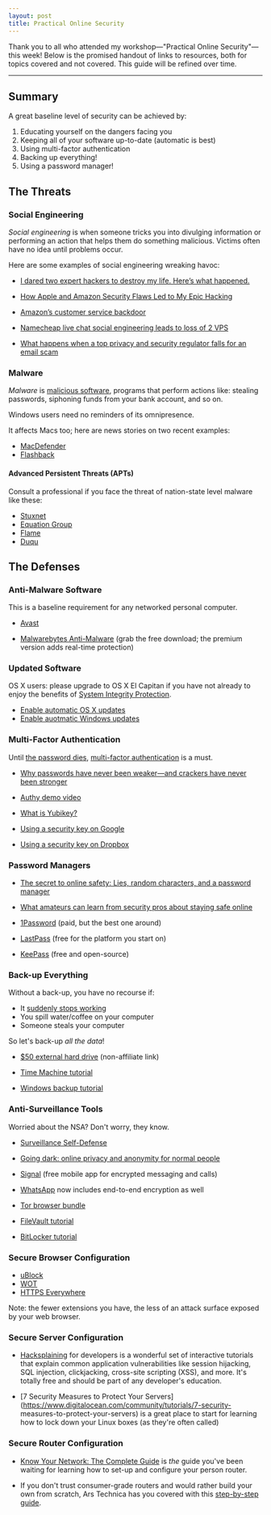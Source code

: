 ```yaml
---
layout: post
title: Practical Online Security
---
```


Thank you to all who attended my workshop—"Practical Online Security"—this
week! Below is the promised handout of links to resources, both for topics
covered and not covered. This guide will be refined over time.

---

## Summary 

A great baseline level of security can be achieved by: 

1. Educating yourself on the dangers facing you
2. Keeping all of your software up-to-date (automatic is best) 
3. Using multi-factor authentication
4. Backing up everything! 
5. Using a password manager! 


## The Threats 

### Social Engineering

*Social engineering* is when someone tricks you into divulging 
information or performing an action that helps them do something
malicious. Victims often have no idea until problems occur.

Here are some examples of social engineering wreaking havoc:

* [I dared two expert hackers to destroy my life. Here’s what happened.](http://fusion.net/story/281543/real-future-episode-8-hack-attack/)

* [How Apple and Amazon Security Flaws Led to My Epic Hacking](http://www.wired.com/2012/08/apple-amazon-mat-honan-hacking/)

* [Amazon’s customer service backdoor](https://medium.com/@espringe/amazon-s-customer-service-backdoor-be375b3428c4#.1e6wa28jc)

* [Namecheap live chat social engineering leads to loss of 2 VPS](http://www.postphp.com/namecheap-livechat-social-engineering-leads-to-loss-of-2-vps/)

* [What happens when a top privacy and security regulator falls for an email scam](https://www.washingtonpost.com/news/the-switch/wp/2016/03/22/what-happens-when-a-top-privacy-and-security-regulator-falls-for-an-email-scam/)


### Malware 

*Malware* is [malicious software](http://www.symantec.com/connect/articles/what-are-malware-viruses-spyware-and-cookies-and-what-differentiates-them), programs that perform actions like: stealing passwords, siphoning funds
from your bank account, and so on.

Windows users need no reminders of its omnipresence.

It affects Macs too; here are news stories on two recent examples:

* [MacDefender](http://www.macworld.com/article/1160098/macdefender.html)
* [Flashback](http://www.macworld.com/article/1166254/what_you_need_to_know_about_the_flashback_trojan.html)


#### Advanced Persistent Threats (APTs)

Consult a professional if you face the threat of nation-state level
malware like these: 

* [Stuxnet](http://arstechnica.com/tech-policy/2011/07/how-digital-detectives-deciphered-stuxnet-the-most-menacing-malware-in-history/)
* [Equation Group](http://arstechnica.com/security/2015/02/how-omnipotent-hackers-tied-to-the-nsa-hid-for-14-years-and-were-found-at-last/)
* [Flame](http://www.kaspersky.com/flame)
* [Duqu](https://securelist.com/blog/research/70504/the-mystery-of-duqu-2-0-a-sophisticated-cyberespionage-actor-returns/)


## The Defenses 

### Anti-Malware Software

This is a baseline requirement for any networked personal computer.

* [Avast](https://www.avast.com)

* [Malwarebytes Anti-Malware](https://www.malwarebytes.org/antimalware/) (grab the free download; the premium version adds real-time protection)


### Updated Software

OS X users: please upgrade to OS X El Capitan if you have not already to 
enjoy the benefits of [System Integrity Protection](https://support.apple.com/en-us/HT204899).

* [Enable automatic OS X updates](http://www.igeeksblog.com/how-to-enable-or-disable-mac-os-x-auto-updates/)
* [Enable auotmatic Windows updates](http://windows.microsoft.com/en-us/windows/turn-automatic-updating-on-off#turn-automatic-updating-on-off=windows-8)


### Multi-Factor Authentication 

Until [the password dies](http://www.wired.com/2012/11/ff-mat-honan-password-hacker/), [multi-factor authentication](https://www.intego.com/mac-security-blog/what-is-multi-factor-authentication-and-how-will-it-change-in-the-future/) is a must.

* [Why passwords have never been weaker—and crackers have never been stronger](http://arstechnica.com/security/2012/08/passwords-under-assault/)

* [Authy demo video](https://vimeo.com/71272779)

* [What is Yubikey?](https://www.yubico.com/why-yubico/for-individuals/)

* [Using a security key on Google](https://support.google.com/accounts/answer/6103523?hl=en)

* [Using a security key on Dropbox](https://blogs.dropbox.com/dropbox/2015/08/u2f-security-keys/)


### Password Managers

* [The secret to online safety: Lies, random characters, and a password manager](http://arstechnica.com/information-technology/2013/06/the-secret-to-online-safety-lies-random-characters-and-a-password-manager/)

* [What amateurs can learn from security pros about staying safe online](http://arstechnica.com/security/2015/07/what-amateurs-can-learn-from-security-pros-about-staying-safe-online/)

* [1Password](https://1password.com) (paid, but the best one around)

* [LastPass](https://lastpass.com) (free for the platform you start on)

* [KeePass](http://keepass.info) (free and open-source)


### Back-up Everything

Without a back-up, you have no recourse if: 

* It [suddenly stops working](http://www.lifehack.org/articles/technology/how-to-tell-when-your-hard-drive-is-going-to-fail.html)
* You spill water/coffee on your computer 
* Someone steals your computer

So let's back-up *all the data*!

* [$50 external hard drive](http://www.amazon.com/Toshiba-Canvio-Basics-Portable-HDTB305XK3AA/dp/B00N2S73UC/ref=sr_1_1?ie=UTF8&qid=1460674990&sr=8-1&keywords=500+GB+portable&refinements=p_72%3A2661618011) (non-affiliate link)

* [Time Machine tutorial](https://support.apple.com/en-us/HT201250)

* [Windows backup tutorial](http://windows.microsoft.com/en-us/windows-10/getstarted-back-up-your-files)


### Anti-Surveillance Tools

Worried about the NSA? Don't worry, they know.

* [Surveillance Self-Defense](https://ssd.eff.org)

* [Going dark: online privacy and anonymity for normal people](https://www.troyhunt.com/going-dark-online-privacy-and-anonymity-for-normal-people/)

* [Signal](https://whispersystems.org) (free mobile app for encrypted messaging and calls)

* [WhatsApp](https://www.whatsapp.com/security/) now includes end-to-end encryption as well

* [Tor browser bundle](https://www.torproject.org/projects/torbrowser.html.en)

* [FileVault tutorial](https://support.apple.com/en-us/HT204837)

* [BitLocker tutorial](http://www.pcworld.com/article/2308725/a-beginners-guide-to-bitlocker-windows-built-in-encryption-tool.html)


### Secure Browser Configuration

* [uBlock](https://www.ublock.org)
* [WOT](https://www.mywot.com)
* [HTTPS Everywhere](https://www.eff.org/HTTPS-EVERYWHERE)

Note: the fewer extensions you have, the less of an attack surface 
exposed by your web browser.


### Secure Server Configuration

* [Hacksplaining](https://www.hacksplaining.com/) for developers is a wonderful
  set of interactive tutorials that explain common application vulnerabilities
  like session hijacking, SQL injection, clickjacking, cross-site scripting
  (XSS), and more. It's totally free and should be part of any developer's 
  education.

* [7 Security Measures to Protect Your
  Servers](https://www.digitalocean.com/community/tutorials/7-security-
  measures-to-protect-your-servers) is a great place to start for learning how
  to lock down your Linux boxes (as they're often called)


### Secure Router Configuration

* [Know Your Network: The Complete Guide](http://lifehacker.com/5833254/know-your-network-the-complete-guide) is *the* guide you've been waiting for 
learning how to set-up and configure your person router. 

* If you don't trust consumer-grade routers and would rather build your
  own from scratch, Ars Technica has you covered with this 
  [step-by-step guide](http://arstechnica.com/gadgets/2016/01/numbers-dont-lie-its-time-to-build-your-own-router/).










